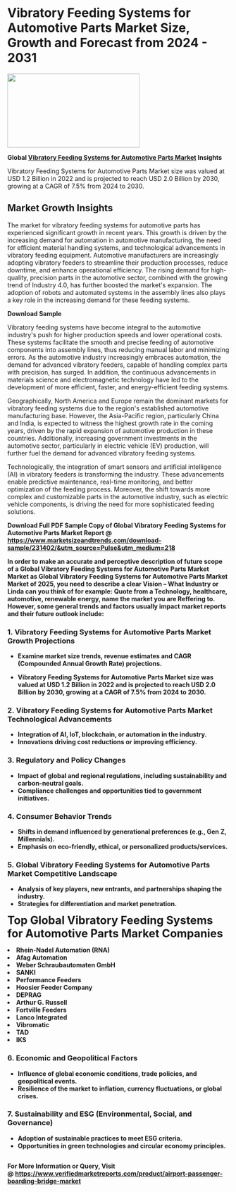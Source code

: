 <H1>Vibratory Feeding Systems for Automotive Parts Market Size, Growth and Forecast from 2024 - 2031</H1><img class="aligncenter size-medium wp-image-584254" src="https://thirdeyenews.in/wp-content/uploads/2024/09/Global-Market-Research-300x168.jpeg" alt="" width="300" height="168" /><p><strong>Global&nbsp;<a href="https://www.marketsizeandtrends.com/download-sample/231402/&amp;utm_source=Pulse&amp;utm_medium=218">Vibratory Feeding Systems for Automotive Parts Market</a> Insights</strong></p><p>Vibratory Feeding Systems for Automotive Parts Market size was valued at USD 1.2 Billion in 2022 and is projected to reach USD 2.0 Billion by 2030, growing at a CAGR of 7.5% from 2024 to 2030.</p><p><h2>Market Growth Insights</h2> <p>The market for vibratory feeding systems for automotive parts has experienced significant growth in recent years. This growth is driven by the increasing demand for automation in automotive manufacturing, the need for efficient material handling systems, and technological advancements in vibratory feeding equipment. Automotive manufacturers are increasingly adopting vibratory feeders to streamline their production processes, reduce downtime, and enhance operational efficiency. The rising demand for high-quality, precision parts in the automotive sector, combined with the growing trend of Industry 4.0, has further boosted the market's expansion. The adoption of robots and automated systems in the assembly lines also plays a key role in the increasing demand for these feeding systems.</p> <p><strong>Download Sample</strong></p> <p>Vibratory feeding systems have become integral to the automotive industry's push for higher production speeds and lower operational costs. These systems facilitate the smooth and precise feeding of automotive components into assembly lines, thus reducing manual labor and minimizing errors. As the automotive industry increasingly embraces automation, the demand for advanced vibratory feeders, capable of handling complex parts with precision, has surged. In addition, the continuous advancements in materials science and electromagnetic technology have led to the development of more efficient, faster, and energy-efficient feeding systems.</p> <p>Geographically, North America and Europe remain the dominant markets for vibratory feeding systems due to the region's established automotive manufacturing base. However, the Asia-Pacific region, particularly China and India, is expected to witness the highest growth rate in the coming years, driven by the rapid expansion of automotive production in these countries. Additionally, increasing government investments in the automotive sector, particularly in electric vehicle (EV) production, will further fuel the demand for advanced vibratory feeding systems.</p> <p>Technologically, the integration of smart sensors and artificial intelligence (AI) in vibratory feeders is transforming the industry. These advancements enable predictive maintenance, real-time monitoring, and better optimization of the feeding process. Moreover, the shift towards more complex and customizable parts in the automotive industry, such as electric vehicle components, is driving the need for more sophisticated feeding solutions.</p> <p><strong></p><p><span class=""><strong>Download Full PDF Sample Copy of Global Vibratory Feeding Systems for Automotive Parts Market Report</strong> @ <a href="https://www.marketsizeandtrends.com/download-sample/231402/&amp;utm_source=Pulse&amp;utm_medium=218" target="_blank">https://www.marketsizeandtrends.com/download-sample/231402/&amp;utm_source=Pulse&amp;utm_medium=218</a></span></p><p>In order to make an accurate and perceptive description of future scope of a Global&nbsp;Vibratory Feeding Systems for Automotive Parts Market Market as Global&nbsp;Vibratory Feeding Systems for Automotive Parts Market Market of 2025, you need to describe a clear Vision &ndash; What Industry or Linda can you think of for example: Quote from a Technology, healthcare, automotive, renewable energy, name the market you are Reffering to. However, some general trends and factors usually impact market reports and their future outlook include:</p><h3>1.&nbsp;<strong>Vibratory Feeding Systems for Automotive Parts Market Growth Projections</strong></h3><ul><li>Examine market size trends, revenue estimates and CAGR (Compounded Annual Growth Rate) projections.</li><li><p>Vibratory Feeding Systems for Automotive Parts Market size was valued at USD 1.2 Billion in 2022 and is projected to reach USD 2.0 Billion by 2030, growing at a CAGR of 7.5% from 2024 to 2030.</p></li></ul><h3>2.&nbsp;<strong>Vibratory Feeding Systems for Automotive Parts Market Technological Advancements</strong></h3><ul><li>Integration of AI, IoT, blockchain, or automation in the industry.</li><li>Innovations driving cost reductions or improving efficiency.</li></ul><h3>3.&nbsp;<strong>Regulatory and Policy Changes</strong></h3><ul><li>Impact of global and regional regulations, including sustainability and carbon-neutral goals.</li><li>Compliance challenges and opportunities tied to government initiatives.</li></ul><h3>4.&nbsp;<strong>Consumer Behavior Trends</strong></h3><ul><li>Shifts in demand influenced by generational preferences (e.g., Gen Z, Millennials).</li><li>Emphasis on eco-friendly, ethical, or personalized products/services.</li></ul><h3>5.&nbsp;<strong>Global Vibratory Feeding Systems for Automotive Parts Market Competitive Landscape</strong></h3><ul><li>Analysis of key players, new entrants, and partnerships shaping the industry.</li><li>Strategies for differentiation and market penetration.</li></ul><p data-pm-slice="1 1 []"><span style="color: inherit; font-family: inherit; font-size: 25px;">Top Global Vibratory Feeding Systems for Automotive Parts Market Companies</span></p><div class="" data-test-id=""><p><li>Rhein-Nadel Automation (RNA)</li><li> Afag Automation</li><li> Weber Schraubautomaten GmbH</li><li> SANKI</li><li> Performance Feeders</li><li> Hoosier Feeder Company</li><li> DEPRAG</li><li> Arthur G. Russell</li><li> Fortville Feeders</li><li> Lanco Integrated</li><li> Vibromatic</li><li> TAD</li><li> IKS</li></p></div><h3>6.&nbsp;<strong>Economic and Geopolitical Factors</strong></h3><ul><li>Influence of global economic conditions, trade policies, and geopolitical events.</li><li>Resilience of the market to inflation, currency fluctuations, or global crises.</li></ul><h3>7.&nbsp;<strong>Sustainability and ESG (Environmental, Social, and Governance)</strong></h3><ul><li>Adoption of sustainable practices to meet ESG criteria.</li><li>Opportunities in green technologies and circular economy principles.</li></ul><h2><strong style="font-size: 14px;">For More Information or Query, Visit @&nbsp;</strong><a style="background-color: #ffffff; font-size: 14px;" href="https://www.marketsizeandtrends.com/report/vibratory-feeding-systems-for-automotive-parts-market/" target="_blank">https://www.verifiedmarketreports.com/product/airport-passenger-boarding-bridge-market</a></h2>
